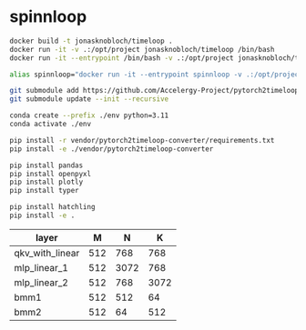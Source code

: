 # spinnloop

```bash
docker build -t jonasknobloch/timeloop .
docker run -it -v .:/opt/project jonasknobloch/timeloop /bin/bash
docker run -it --entrypoint /bin/bash -v .:/opt/project jonasknobloch/timeloop
```

```bash
alias spinnloop="docker run -it --entrypoint spinnloop -v .:/opt/project jonasknobloch/timeloop"
```

```bash
git submodule add https://github.com/Accelergy-Project/pytorch2timeloop-converter vendor/pytorch2timeloop-converter
git submodule update --init --recursive

conda create --prefix ./env python=3.11
conda activate ./env

pip install -r vendor/pytorch2timeloop-converter/requirements.txt
pip install -e ./vendor/pytorch2timeloop-converter

pip install pandas
pip install openpyxl
pip install plotly
pip install typer
 ```

```bash
pip install hatchling
pip install -e .
```

| layer           | M   | N    | K    |
|-----------------|-----|------|------|
| qkv_with_linear | 512 | 768  | 768  |
| mlp_linear_1    | 512 | 3072 | 768  |
| mlp_linear_2    | 512 | 768  | 3072 |
| bmm1            | 512 | 512  | 64   |
| bmm2            | 512 | 64   | 512  |

